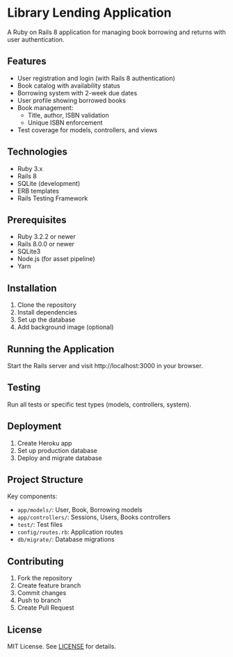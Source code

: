 # Library Lending Application

A Ruby on Rails 8 application for managing book borrowing and returns with user authentication.

## Features

- User registration and login (with Rails 8 authentication)
- Book catalog with availability status
- Borrowing system with 2-week due dates
- User profile showing borrowed books
- Book management:
  - Title, author, ISBN validation
  - Unique ISBN enforcement
- Test coverage for models, controllers, and views

## Technologies

- Ruby 3.x
- Rails 8
- SQLite (development)
- ERB templates
- Rails Testing Framework

## Prerequisites

- Ruby 3.2.2 or newer
- Rails 8.0.0 or newer
- SQLite3
- Node.js (for asset pipeline)
- Yarn

## Installation

1. Clone the repository
2. Install dependencies
3. Set up the database
4. Add background image (optional)

## Running the Application

Start the Rails server and visit http://localhost:3000 in your browser.

## Testing

Run all tests or specific test types (models, controllers, system).

## Deployment

1. Create Heroku app
2. Set up production database
3. Deploy and migrate database

## Project Structure

Key components:
- `app/models/`: User, Book, Borrowing models
- `app/controllers/`: Sessions, Users, Books controllers
- `test/`: Test files
- `config/routes.rb`: Application routes
- `db/migrate/`: Database migrations

## Contributing

1. Fork the repository
2. Create feature branch
3. Commit changes
4. Push to branch
5. Create Pull Request

## License

MIT License. See [LICENSE](LICENSE) for details.